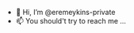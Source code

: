- 👋 Hi, I’m @eremeykins-private
- 📫 You should't try to reach me ...

<!---
eremeykins-private/eremeykins-private is a ✨ special ✨ repository because its `README.md` (this file) appears on your GitHub profile.
You can click the Preview link to take a look at your changes.
--->
